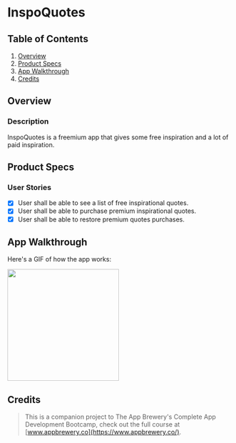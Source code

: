 # InspoQuotes

## Table of Contents
1. [Overview](#Overview)
2. [Product Specs](#Product-Specs)
3. [App Walkthrough](#App-Walkthrough)
4. [Credits](#Credits)

## Overview
### Description

InspoQuotes is a freemium app that gives some free inspiration and a lot of paid inspiration.

## Product Specs
### User Stories

- [X] User shall be able to see a list of free inspirational quotes.
- [X] User shall be able to purchase premium inspirational quotes.
- [X] User shall be able to restore premium quotes purchases.

## App Walkthrough

Here's a GIF of how the app works:

<img src="https://user-images.githubusercontent.com/35745973/81492034-5b48ff80-9249-11ea-81e0-2576046008e4.gif" width=250>

## Credits

>This is a companion project to The App Brewery's Complete App Development Bootcamp, check out the full course at [www.appbrewery.co](https://www.appbrewery.co/).
